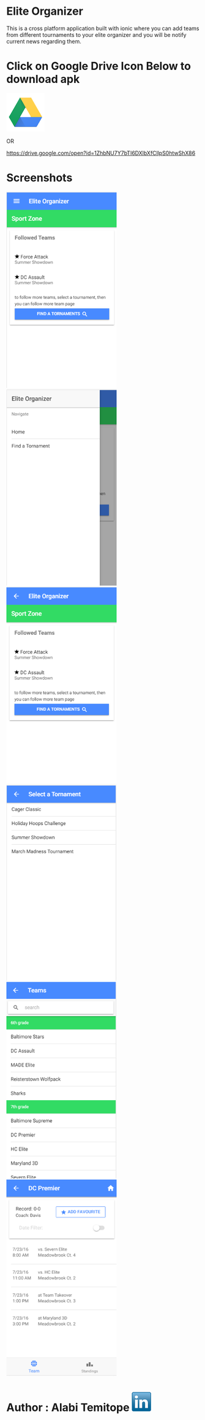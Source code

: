 # Elite Organizer

This is a cross platform application built with ionic where you can add teams from
different tournaments to your elite organizer and you will be notify current news
regarding them.




# Click on Google Drive Icon Below to download apk
[<img src="scrs/google_drive.png">](https://drive.google.com/open?id=1ZhbNU7Y7bTI6DXlbXfCllpS0htwShX86)

OR 

https://drive.google.com/open?id=1ZhbNU7Y7bTI6DXlbXfCllpS0htwShX86


# Screenshots
<img src="scrs/1.PNG" alt="Menu" width="288" height="512">&nbsp;
<img src="scrs/2.PNG" alt="Exchange Rate" width="288" height="512">&nbsp;
<img src="scrs/3.PNG" alt="Exchange Rate" width="288" height="512">&nbsp;
<img src="scrs/4.PNG" alt="Exchange Rate" width="288" height="512">&nbsp;
<img src="scrs/5.PNG" alt="Exchange Rate" width="288" height="512">&nbsp;
<img src="scrs/6.PNG" alt="Exchange Rate" width="288" height="512">

# Author : Alabi Temitope [<img src="scrs/linkedin-icon.png">](https://www.linkedin.com/in/alabi-temitope-aa036b103/)
